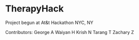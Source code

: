 # TherapyHack
Project begun at At&amp;t Hackathon NYC, NY

Contributors:
George A
Waiyan H
Krish N
Tarang T
Zachary Z

